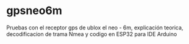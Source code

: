 # gpsneo6m
Pruebas con el receptor gps de ublox el neo - 6m, explicación teorica, decodificacion de trama Nmea y codigo en ESP32 para IDE Arduino
